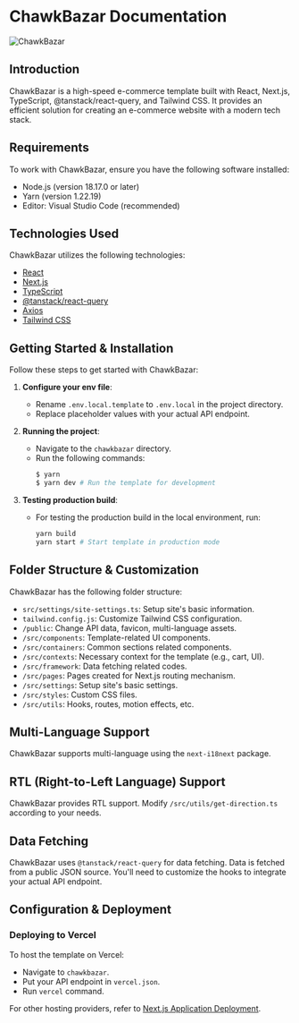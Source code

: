# ChawkBazar Documentation

![ChawkBazar](https://github.com/asagtcc/Initalstorefront/assets/76824315/d2d4f432-aedf-4730-bc0c-df2f24eef02d)

## Introduction

ChawkBazar is a high-speed e-commerce template built with React, Next.js, TypeScript, @tanstack/react-query, and Tailwind CSS. It provides an efficient solution for creating an e-commerce website with a modern tech stack. 

## Requirements

To work with ChawkBazar, ensure you have the following software installed:
- Node.js (version 18.17.0 or later)
- Yarn (version 1.22.19)
- Editor: Visual Studio Code (recommended)

## Technologies Used

ChawkBazar utilizes the following technologies:
- [React](https://reactjs.org/)
- [Next.js](https://nextjs.org/)
- [TypeScript](https://www.typescriptlang.org/)
- [@tanstack/react-query](https://tanstack.com/query/latest)
- [Axios](https://axios-http.com/)
- [Tailwind CSS](https://tailwindcss.com/)

## Getting Started & Installation

Follow these steps to get started with ChawkBazar:

1. **Configure your env file**:
   - Rename `.env.local.template` to `.env.local` in the project directory.
   - Replace placeholder values with your actual API endpoint.

2. **Running the project**:
   - Navigate to the `chawkbazar` directory.
   - Run the following commands:
     ```bash
     $ yarn
     $ yarn dev # Run the template for development
     ```

3. **Testing production build**:
   - For testing the production build in the local environment, run:
     ```bash
     yarn build
     yarn start # Start template in production mode
     ```

## Folder Structure & Customization

ChawkBazar has the following folder structure:

- `src/settings/site-settings.ts`: Setup site's basic information.
- `tailwind.config.js`: Customize Tailwind CSS configuration.
- `/public`: Change API data, favicon, multi-language assets.
- `/src/components`: Template-related UI components.
- `/src/containers`: Common sections related components.
- `/src/contexts`: Necessary context for the template (e.g., cart, UI).
- `/src/framework`: Data fetching related codes.
- `/src/pages`: Pages created for Next.js routing mechanism.
- `/src/settings`: Setup site's basic settings.
- `/src/styles`: Custom CSS files.
- `/src/utils`: Hooks, routes, motion effects, etc.

## Multi-Language Support

ChawkBazar supports multi-language using the `next-i18next` package.

## RTL (Right-to-Left Language) Support

ChawkBazar provides RTL support. Modify `/src/utils/get-direction.ts` according to your needs.

## Data Fetching

ChawkBazar uses `@tanstack/react-query` for data fetching. Data is fetched from a public JSON source. You'll need to customize the hooks to integrate your actual API endpoint.

## Configuration & Deployment

### Deploying to Vercel

To host the template on Vercel:
- Navigate to `chawkbazar`.
- Put your API endpoint in `vercel.json`.
- Run `vercel` command.

For other hosting providers, refer to [Next.js Application Deployment](https://nextjs.org/docs/deployment).
